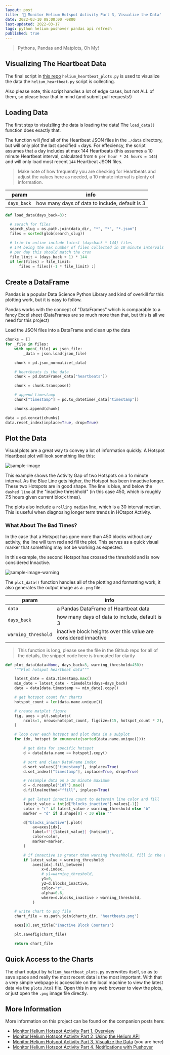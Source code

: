 ```yaml
---
layout: post
title: '🎈 Monitor Helium Hotspot Activity Part 3, Visualize the Data'
date: 2022-03-10 08:00:00 -0800
last-updated: 2022-03-17
tags: python helium pushover pandas api refresh
published: true
---
```


> Pythons, Pandas and Matplots, Oh My!

## Visualizing The Heartbeat Data

The final script in [this repo][github-repo] `helium_heartbeat_plots.py` is used to visualize the
data the `helium_heartbeat.py` script is collecting.

Also please note, this script handles a lot of edge cases, but not ALL of them, so please bear that
in mind (and submit pull requests!)

## Loading Data

The first step to visulzliing the data is loading the data! The `load_data()` function does exactly
that.

The function will _find_ all of the Heartbeat JSON files in the `./data` directory, but will only
plot the last specified `n` days. For effeciency, the script assumes that a day includes at max 144
Heartbeats (this assumes a 10 minute Heartbeat interval, calculated from
`6 per hour * 24 hours = 144`) and will only load most recent `144` Heartbeat JSON files.

> Make note of how frequently you are checking for Heartbeats and adjust the values here as needed,
> a 10 minute interval is plenty of information.

| param       | info                                           |
| ----------- | ---------------------------------------------- |
| `days_back` | how many days of data to include, default is 3 |

```python
def load_data(days_back=3):

  # serach for files
  search_slug = os.path.join(data_dir, "*", "*", "*.json")
  files = sorted(glob(search_slug))

  # trim to online include latest (daysback * 144) files
  # 144 being the max number of files collected in 10 minute intervals
  # per day this should match the cron
  file_limit = (days_back + 1) * 144
  if len(files) > file_limit:
      files = files[(-1 * file_limit) :]

```

## Create a DataFrame

Pandas is a popular Data Science Python Library and kind of overkill for this plotting work, but it
is easy to follow.

Pandas works with the concept of "DataFrames" which is comparable to a fancy Excel sheet (DataFrames
are so much more than that, but this is all we need for this project)

Load the JSON files into a DataFrame and clean up the data

```python
chunks = []
for _file in files:
    with open(_file) as json_file:
        _data = json.load(json_file)

    chunk = pd.json_normalize(_data)

    # heartbeats is the data
    chunk = pd.DataFrame(_data["heartbeats"])

    chunk = chunk.transpose()

    # append timestamp
    chunk["timestamp"] = pd.to_datetime(_data["timestamp"])

    chunks.append(chunk)

data = pd.concat(chunks)
data.reset_index(inplace=True, drop=True)

```

## Plot the Data

Visual plots are a great way to convey a lot of information quickly. A Hotspot Heartbeat plot will
look something like this:

![sample-image][sample-image]

This example shows the Activity Gap of two Hotspots on a 1o minute interval. As the Blue Line gets
higher, the Hotspot has been innactive longer. These two Hotspots are in good shape. The line is
blue, and below the `dashed line` at the "inactive threshhold" (in this case 450, which is roughly
7.5 hours given current block times).

The plots also include a `rolling median` line, which is a 30 interval median. This is useful when
diagnosing longer term trends in HOtspot Activity.

### What About The Bad Times?

In the case that a Hotspot has gone more than 450 blocks without any activity, the line will turn
red and fill the plot. This serves as a quick visual marker that something may not be working as
expected.

In this example, the second Hotspot has crossed the threshold and is now considered Innactive.

![sample-image-warning][sample-image-warning]

The `plot_data()` function handles all of the plotting and formatting work, it also generates the
output image as a `.png` file.

| param               | info                                                            |
| ------------------- | --------------------------------------------------------------- |
| `data`              | a Pandas DataFrame of Heartbeat data                            |
| `days_back`         | how many days of data to include, default is 3                  |
| `warning_threshold` | inactive block heights over this value are considered innactive |

> This function is long, please see the file in the Github repo for all of the details, the snippet
> code here is truncated for clarity

```python
def plot_data(data=None, days_back=3, warning_threshold=450):
    """Plot hotspot heartbeat data"""

    latest_date = data.timestamp.max()
    min_date = latest_date - timedelta(days=days_back)
    data = data[data.timestamp >= min_date].copy()

    # get hotspot count for charts
    hotspot_count = len(data.name.unique())

    # create matplot figure
    fig, axes = plt.subplots(
        ncols=1, nrows=hotspot_count, figsize=(15, hotspot_count * 2), sharex=True
    )

    # loop over each hotspot and plot data in a subplot
    for idx, hotspot in enumerate(sorted(data.name.unique())):

        # get data for specific hotspot
        d = data[data.name == hotspot].copy()

        # sort and clean DataFrame index
        d.sort_values(["timestamp"], inplace=True)
        d.set_index(["timestamp"], inplace=True, drop=True)

        # resample data on a 10 minute maximum
        d = d.resample("10T").max()
        d.fillna(method="ffill", inplace=True)

        # get latest innactive count to determin line color and fill
        latest_value = int(d["blocks_inactive"].values[-1])
        color = "r" if latest_value > warning_threshold else "b"
        marker = "d" if d.shape[0] < 30 else ""

        d["blocks_inactive"].plot(
            ax=axes[idx],
            label=f"[{latest_value}] {hotspot}",
            color=color,
            marker=marker,
        )

        # if innactive is grater than warning threshhold, fill in the area under the line
        if latest_value > warning_threshold:
            axes[idx].fill_between(
                x=d.index,
                # y1=warning_threshold,
                y1=0,
                y2=d.blocks_inactive,
                color="r",
                alpha=0.6,
                where=d.blocks_inactive > warning_threshold,
            )

    # write chart to png file
    chart_file = os.path.join(charts_dir, "heartbeats.png")

    axes[0].set_title("Inactive Block Counters")

    plt.savefig(chart_file)

    return chart_file

```

## Quick Access to the Charts

The chart output by `helium_heartbeat_plots.py` overwrites itself, so as to save space and really
the most recent data is the most important. With that a very simple webpage is accessible on the
local machine to view the latest data via the `plots.html` file. Open this in any web browser to
view the plots, or just open the `.png` image file directly.

## More Information

More information on this project can be found on the companion posts here:

- [Monitor Helium Hotspot Activity Part 1, Overview][helim-heartbeat-part-1]
- [Monitor Helium Hotspot Activity Part 2, Using the Helium API][helim-heartbeat-part-2]
- [Monitor Helium Hotspot Activity Part 3, Visualize the Data][helim-heartbeat-part-3] (you are
  here)
- [Monitor Helium Hotspot Activity Part 4, Notifications with Pushover][helim-heartbeat-part-4]

[github-repo]: https://github.com/samgutentag/helium-heartbeat
[helim-heartbeat-part-1]: https://gutentag.co/3MzZNAb
[helim-heartbeat-part-2]: https://gutentag.co/3MGjUwo
[helim-heartbeat-part-3]: https://gutentag.co/37DqFPL
[helim-heartbeat-part-4]: https://www.samgutentag.com/blog
[sample-image-warning]:
  https://github.com/samgutentag/helium-heartbeat/blob/main/_assets/sample_output_warning.png?raw=true
[sample-image]:
  https://github.com/samgutentag/helium-heartbeat/blob/main/_assets/sample_output.png?raw=true
